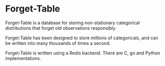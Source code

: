Forget-Table
============

Forget-Table is a database for storing non-stationary categorical distributions that forget old observations responsibly.

Forget-Table has been designed to store millions of categoricals, and can be written into many thousands of times a second.

Forget-Table is written using a Redis backend. There are C, go and Python implementations.
